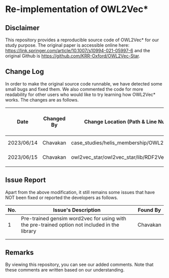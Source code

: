 # Re-implementation of OWL2Vec* 

## Disclaimer
This repository provides a reproducible source code of OWL2Vec* for our study purpose. The original paper is accessible online here:  https://link.springer.com/article/10.1007/s10994-021-05997-6 and the original Github is https://github.com/KRR-Oxford/OWL2Vec-Star. 

## Change Log 

In order to make the original source code runnable, we have detected some small bugs and fixed them. We also commented the code for more readability for other users who would like to try learning how OWL2Vec* works. The changes are as follows. 

| Date        | Changed By  | Change Location (Path & Line Number)          | Action (Add / Remove / Edit)          |
|------       |------------ |--------------------------------------         |------------------------------         |
| 2023/06/14  | Chavakan    | case_studies/helis_membership/OWL2Vec_Plus.py | added comments                        |
| 2023/06/15  | Chavakan    | owl2vec_star/owl2vec_star/lib/RDF2Vec_Embed.py| added comments                        |
|             |             |                                               |                                       |

## Issue Report

Apart from the above modification, it still remains some issues that have NOT been fixed or reported the developers as follows.  

| No. | Issue's Description                                                                           | Found By |
|-----|---------------------                                                                          |----------|
| 1   | Pre-trained gensim word2vec for using with the pre-trained option not included in the library | Chavakan |
|     |                                                                                               |          |
|     |                                                                                               |          |

## Remarks 

By viewing this repository, you can see our added comments. Note that these comments are written based on our understanding. 
